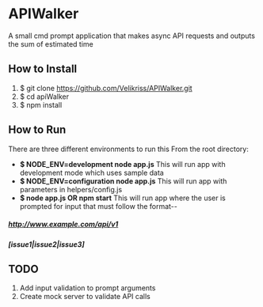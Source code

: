 # APIWalker
A small cmd prompt application that makes async API requests and outputs the sum of estimated time
## How to Install
1. $ git clone https://github.com/Velikriss/APIWalker.git
2. $ cd apiWalker
3. $ npm install


## How to Run
There are three different environments to run this
From the root directory:
  * __$ NODE_ENV=development node app.js__
  This will run app with development mode which uses sample data
  * __$ NODE_ENV=configuration node app.js__
  This will run app with parameters in helpers/config.js
  * __$ node app.js OR npm start__
  This will run app where the user is prompted for input that must follow the format--
  ##### http://www.example.com/api/v1
  ##### [issue1|issue2|issue3]

## TODO
1. Add input validation to prompt arguments
2. Create mock server to validate API calls
